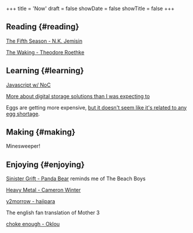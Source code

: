+++
title = 'Now'
draft = false
showDate = false
showTitle = false
+++

## Reading {#reading}

[The Fifth Season - N.K. Jemisin](https://en.wikipedia.org/wiki/The_Fifth_Season_(novel))

[The Waking - Theodore Roethke](https://www.poetryfoundation.org/poems/43333/the-waking-56d2220f25315)

## Learning {#learning}

[Javascript w/ NoC](https://natureofcode.com/)

[More about digital storage solutions than I was expecting to](https://www.spiceworks.com/tech/data-management/articles/what-is-raid-storage/)

Eggs are getting more expensive, [but it doesn't seem like it's related to any egg shortage](https://www.thebignewsletter.com/p/hatching-a-conspiracy-a-big-investigation).

## Making {#making}

Minesweeper!

## Enjoying {#enjoying}

[Sinister Grift - Panda Bear](https://www.youtube.com/watch?v=cahhC2GTaC8) reminds me of The Beach Boys

[Heavy Metal - Cameron Winter](https://www.youtube.com/watch?v=3mfI0jL3J14) 

[y2morrow - haiipara](https://www.youtube.com/watch?v=tkCsj8Ze9HY)

The english fan translation of Mother 3

[choke enough - Oklou](https://www.youtube.com/watch?v=ADtPzdWiTQ0)

